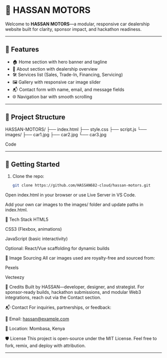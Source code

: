# 🚗 HASSAN MOTORS

Welcome to **HASSAN MOTORS**—a modular, responsive car dealership website built for clarity, sponsor impact, and hackathon readiness.

---

## 🔧 Features

- 🏠 Home section with hero banner and tagline
- 📖 About section with dealership overview
- 🛠️ Services list (Sales, Trade-In, Financing, Servicing)
- 🖼️ Gallery with responsive car image slider
- 📬 Contact form with name, email, and message fields
- 🌐 Navigation bar with smooth scrolling

---

## 📁 Project Structure



HASSAN-MOTORS/ ├── index.html ├── style.css ├── script.js └── images/ ├── car1.jpg ├── car2.jpg └── car3.jpg

Code

---

## 🚀 Getting Started

1. Clone the repo:
   ```bash
   git clone https://github.com/HASSAN682-cloud/hassan-motors.git
Open index.html in your browser or use Live Server in VS Code.

Add your own car images to the images/ folder and update paths in index.html.

🧠 Tech Stack
HTML5

CSS3 (Flexbox, animations)

JavaScript (basic interactivity)

Optional: React/Vue scaffolding for dynamic builds

📸 Image Sourcing
All car images used are royalty-free and sourced from:

Pexels

Vecteezy

🤝 Credits
Built by HASSAN—developer, designer, and strategist. For sponsor-ready builds, hackathon submissions, and modular Web3 integrations, reach out via the Contact section.

📬 Contact
For inquiries, partnerships, or feedback:

📧 Email: hassan@example.com

📍 Location: Mombasa, Kenya

🛡️ License
This project is open-source under the MIT License. Feel free to fork, remix, and deploy with attribution.

---

